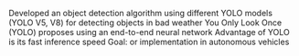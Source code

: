 Developed an object detection algorithm using different YOLO models (YOLO V5, V8) for detecting objects in bad weather 
You Only Look Once (YOLO) proposes using an end-to-end neural network
Advantage of YOLO is its fast inference speed
Goal: or implementation in autonomous vehicles
